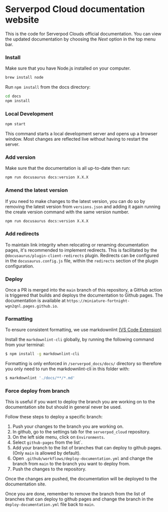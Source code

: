 # Serverpod Cloud documentation website

This is the code for Serverpod Clouds official documentation. You can view the updated documentation by choosing the _Next_ option in the top menu bar.

### Install

Make sure that you have Node.js installed on your computer.

```bash
brew install node
```

Run `npm install` from the docs directory:

```bash
cd docs
npm install
```

### Local Development

```bash
npm start
```

This command starts a local development server and opens up a browser window. Most changes are reflected live without having to restart the server.

### Add version

Make sure that the documentation is all up-to-date then run:

```bash
npm run docusaurus docs:version X.X.X
```

### Amend the latest version

If you need to make changes to the latest version, you can do so by removing the latest version from `versions.json` and adding it again running the create version command with the same version number.

```bash
npm run docusaurus docs:version X.X.X
```

### Add redirects

To maintain link integrity when relocating or renaming documentation pages, it's recommended to implement redirects. This is facilitated by the `@docusaurus/plugin-client-redirects` plugin. Redirects can be configured in the `docusaurus.config.js` file, within the `redirects` section of the plugin configuration.

### Deploy

Once a PR is merged into the `main` branch of this repository, a GitHub action is triggered that builds and deploys the documentation to Github pages. The documentation is available at `https://miniature-fortnight-wgn2qnl.pages.github.io`.

### Formatting

To ensure consistent formatting, we use markdownlint [(VS Code Extension)](https://marketplace.visualstudio.com/items?itemName=DavidAnson.vscode-markdownlint)

Install the `markdownlint-cli` globally, by running the following command from your terminal:

```bash
$ npm install -g markdownlint-cli
```

Formatting is only enforced in `/serverpod_docs/docs/` directory so therefore you only need to run the markdownlint-cli in this folder with:

```bash
$ markdownlint './docs/**/*.md'
```

### Force deploy from branch

This is useful if you want to deploy the branch you are working on to the documentation site but should in general never be used.

Follow these steps to deploy a specific branch:

1. Push your changes to the branch you are working on.
2. In github, go to the settings tab for the `serverpod_cloud` repository.
3. On the left side menu, click on `Environments`.
4. Select `github-pages` from the list`.
5. Add your branch to the list of branches that can deploy to github pages. (Only `main` is allowed by default).
6. Open `.github/workflows/deploy-documentation.yml` and change the branch from `main` to the branch you want to deploy from.
7. Push the changes to the repository.

Once the changes are pushed, the documentation will be deployed to the documentation site.

Once you are done, remember to remove the branch from the list of branches that can deploy to github pages and change the branch in the `deploy-documentation.yml` file back to `main`.
